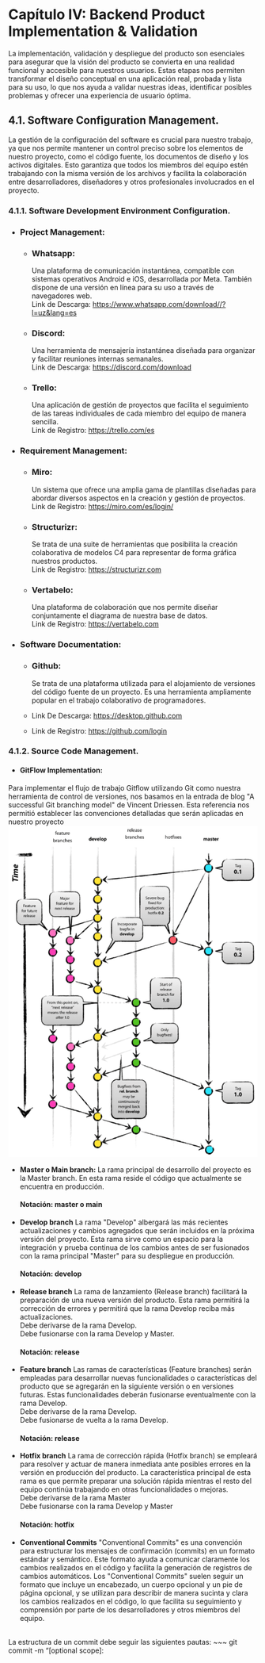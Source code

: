 # Capítulo IV: Backend Product Implementation & Validation
La implementación, validación y despliegue del producto son esenciales para asegurar que la visión del producto se convierta en una realidad funcional y accesible para nuestros usuarios. Estas etapas nos permiten transformar el diseño conceptual en una aplicación real, probada y lista para su uso, lo que nos ayuda a validar nuestras ideas, identificar posibles problemas y ofrecer una experiencia de usuario óptima.
## 4.1. Software Configuration Management.
La gestión de la configuración del software es crucial para nuestro trabajo, ya que nos permite mantener un control preciso sobre los elementos de nuestro proyecto, como el código fuente, los documentos de diseño y los activos digitales. Esto garantiza que todos los miembros del equipo estén trabajando con la misma versión de los archivos y facilita la colaboración entre desarrolladores, diseñadores y otros profesionales involucrados en el proyecto.
### 4.1.1. Software Development Environment Configuration.
- ### Project Management:
    * ### Whatsapp:
      Una plataforma de comunicación instantánea, compatible con sistemas operativos Android e iOS, desarrollada por Meta. También dispone de una versión en línea para su uso a través de navegadores web. <br>
      Link de Descarga: https://www.whatsapp.com/download//?l=uz&lang=es
    * ### Discord:
      Una herramienta de mensajería instantánea diseñada para organizar y facilitar reuniones internas semanales. <br>
      Link de Descarga: https://discord.com/download
    * ### Trello:
      Una aplicación de gestión de proyectos que facilita el seguimiento de las tareas individuales de cada miembro del equipo de manera sencilla. <br>
      Link de Registro: https://trello.com/es

- ### Requirement Management:
    * ### Miro:
      Un sistema que ofrece una amplia gama de plantillas diseñadas para abordar diversos aspectos en la creación y gestión de proyectos. <br>
      Link de Registro: https://miro.com/es/login/
    * ### Structurizr:
      Se trata de una suite de herramientas que posibilita la creación colaborativa de modelos C4 para representar de forma gráfica nuestros productos. <br>
      Link de Registro: https://structurizr.com
    * ### Vertabelo:
      Una plataforma de colaboración que nos permite diseñar conjuntamente el diagrama de nuestra base de datos. <br>
      Link de Registro: https://vertabelo.com 
  
- ###  Software Documentation:
    * ### Github:
      Se trata de una plataforma utilizada para el alojamiento de versiones del código fuente de un proyecto. Es una herramienta ampliamente popular en el trabajo colaborativo de programadores. <br>
      
    * Link De Descarga:  https://desktop.github.com
    * Link de Registro: https://github.com/login
### 4.1.2. Source Code Management.
- #### GitFlow Implementation:
Para implementar el flujo de trabajo Gitflow utilizando Git como nuestra herramienta de control de versiones, nos basamos en la entrada de blog "A successful Git branching model" de Vincent Driessen. Esta referencia nos permitió establecer las convenciones detalladas que serán aplicadas en nuestro proyecto
<br>
![Gitflow Vincent Driessen ](assets/Gitflow_graphic.png)

- **Master o Main branch:**
  La rama principal de desarrollo del proyecto es la Master branch. En esta rama reside el código que actualmente se encuentra en producción.
  #### Notación: master o main
- **Develop branch**
La rama "Develop" albergará las más recientes actualizaciones y cambios agregados que serán incluidos en la próxima versión del proyecto. Esta rama sirve como un espacio para la integración y prueba continua de los cambios antes de ser fusionados con la rama principal "Master" para su despliegue en producción.
  #### Notación: develop

- **Release branch**
La rama de lanzamiento (Release branch) facilitará la preparación de una nueva versión del producto. Esta rama permitirá la corrección de errores y permitirá que la rama Develop reciba más actualizaciones.
<br>Debe derivarse de la rama Develop.
<br>Debe fusionarse con la rama Develop y Master.
  #### Notación: release


- **Feature branch**
Las ramas de características (Feature branches) serán empleadas para desarrollar nuevas funcionalidades o características del producto que se agregarán en la siguiente versión o en versiones futuras. Estas funcionalidades deberán fusionarse eventualmente con la rama Develop.
<br>Debe derivarse de la rama Develop.
<br>Debe fusionarse de vuelta a la rama Develop.
  #### Notación: release


- **Hotfix branch**
La rama de corrección rápida (Hotfix branch) se empleará para resolver y actuar de manera inmediata ante posibles errores en la versión en producción del producto. La característica principal de esta rama es que permite preparar una solución rápida mientras el resto del equipo continúa trabajando en otras funcionalidades o mejoras.
<br>Debe derivarse de la rama Master
<br>Debe fusionarse con la rama Develop y Master
  #### Notación: hotfix


- **Conventional Commits**
"Conventional Commits" es una convención para estructurar los mensajes de confirmación (commits) en un formato estándar y semántico. Este formato ayuda a comunicar claramente los cambios realizados en el código y facilita la generación de registros de cambios automáticos. Los "Conventional Commits" suelen seguir un formato que incluye un encabezado, un cuerpo opcional y un pie de página opcional, y se utilizan para describir de manera sucinta y clara los cambios realizados en el código, lo que facilita su seguimiento y comprensión por parte de los desarrolladores y otros miembros del equipo.
<br>
La estructura de un commit debe seguir las siguientes pautas:
~~~
git commit -m “<type>[optional scope]: <title>“ -m “<description”
~~~
**Tipos De Conventional Commits**
~~~
1. **feat**: Se usa para describir una nueva característica o funcionalidad añadida al código.
2. **fix**: Indica una corrección de errores o solución a un problema.
3. **docs**: Se emplea para cambios o mejoras en la documentación del código.
4. **style**: Describe cambios relacionados con el formato del código, como espacios en blanco, sangrías, etc., que no afectan su funcionalidad.
5. **refactor**: Se utiliza para modificaciones en el código que no corrigen errores ni añaden nuevas funcionalidades, sino que mejoran su estructura o legibilidad.
6. **test**: Indica la adición o modificación de pruebas unitarias o funcionales.
7. **chore**: Se usa para cambios en el proceso de construcción o tareas de mantenimiento que no están directamente relacionadas con el código en sí.
8. **perf**: Describe mejoras de rendimiento en el código.
~~~


### 4.1.3. Source Code Style Guide & Conventions.
- ### Java
    - #### CamelCase Naming Convention
      Esta convención sugiere nombrar variables, métodos y clases utilizando CamelCase, donde cada palabra en el identificador comienza con una letra mayúscula, excepto la primera palabra.
      ~~~ 
      int miVariable;
      void miMetodoNombre() {
          // Cuerpo del método
      }
      class MiClase {
          // Miembros de la clase
      }
      ~~~
    - #### Constants Naming Convention
      Las constantes generalmente se nombran utilizando letras mayúsculas con guiones bajos para separar palabras y distinguirlas de las variables regulares.
      ~~~ 
      final int VALOR_MAXIMO = 100;
      ~~~
    - #### Comments Convention
      Los comentarios deben utilizarse para explicar la funcionalidad del código, especialmente en secciones complejas o no intuitivas, utilizando un lenguaje claro y conciso.
      ~~~ 
      // Este método calcula la suma de dos números
      int suma(int num1, int num2) {
          return num1 + num2;
      }
      ~~~ 
    - #### Method Naming Convention
      Los nombres de los métodos deben ser descriptivos y comenzar con un verbo en minúsculas, seguido de un sustantivo (o sustantivos) que describa la acción del método.
      ~~~ 
      void calcularSuma() {
          // Cuerpo del método
      }
      ~~~
    - #### Indentation Convention
      La indentación consistente mejora la legibilidad del código. Cada nivel de anidamiento de código debe ser indentado por un número fijo de espacios o tabulaciones.
      ~~~ 
      public class MiClase {
          public static void main(String[] args) {
              if (condicion) {
                  // Bloque de código indentado
                  System.out.println("¡Hola, Mundo!");
              }
         
          }
      }
      ~~~
### 4.1.4. Software Deployment Configuration.
-  Creación SafeDrive Platform (BACKEND):
  1. Se crea un repositorio remoto en GitHub
  ![Repositorio Landing Page](assets/SecurCar-platform1.png)
  2.Agregar a participantes
  ![Repositorio Landing Page](assets/SecurCar-platform2.png)
<br><br>

## 4.2. Software Development & Implementation.
### 4.2.1. Sprint 1
El primer sprint es un hito importante en nuestro proceso de desarrollo ágil. Durante este período, nos enfocamos en la implementación de las características y funcionalidades prioritarias identificadas en la planificación inicial. Esto implica traducir los requisitos y especificaciones en código funcional, desarrollando las bases de nuestro producto de manera iterativa.
### 4.2.1.1. Sprint Planning 1.
A continuación, se presenta el resumen del Sprint Planning Meeting, que proporcionará una visión general de los temas discutidos y las decisiones tomadas durante la reunión.

*Tabla del planeamiento a profundidad del Sprint 1.*
<table>
        <tr>
            <td colspan="1">Sprint #</td>
            <td colspan="1">Sprint 1</td>
        </tr>
        <tr>
            <td colspan="2">Sprint Planning Background</td>
        </tr>
        <tr>
            <td>Date</td>
            <td>2024-09-12</td>
        </tr>
          <tr>
            <td>Time</td>
            <td>04:27 PM</td>
        </tr>
            <tr>
            <td>Location</td>
            <td>Discord</td>
        </tr>
            <tr>
            <td>Prepared by</td>
            <td>Fabrizio Sanchez</td>
        </tr>
            <tr>
            <td>Attendees (to planning meeting)</td>
            <td>Fabrizio Sanchez, Paolo Martinez, Juan Cueto, Moises Donayre</td>
            <tr>
            <td>Sprint 1 Review Summary</td>
            <td>En el desarrollo del primer sprint, logramos progresar de manera notable en el desarrollo de al menos el 30% del backend, además de una buena colaboracion en el equipo.</td>
        </tr>
            <tr>
            <td>Sprint 1 Retrospective Summary</td>
            <td>En retrospectiva del primer sprint, detectamos áreas de mejora, como la comunicación y el tiempo en que nos tomaba hacer las tareas. Por eso, nos comprometemos a seguir mejorando nuestro proceso de trabajo de manera continua.</td>
        </tr>
            <tr>
            <td colspan="2">Sprint Goal & User Stories</td>
        </tr>
              <tr>
            <td>Sprint 1 Goal</td>
            <td>Lograr un índice de cumplimiento del 100%, lo que confirmará que se han alcanzado los objetivos del primer sprint.</td>
        </tr>
              <tr>
            <td>Sprint 1 Velocity</td>
            <td>Hemos decidido establecer nuestra capacidad de entrega en 4 User Stories para este sprint</td>
        </tr>
              <tr>
            <td>Sum of Story Points</td>
            <td>El total de Story Point asignados a las User Stories que se estan incorporando a este Sprint 1 es 12</td>
        </tr>
    </table>

### 4.2.1.2. Sprint Backlog 1.
*Tabla principal del planeamiento del Sprint Backlog 1.*

<table>
        <tr>
            <td colspan="2">Sprint #</td>
            <td colspan="6">Sprint 1</td>
        </tr>
        <tr>
            <td colspan="2">User Story</td>
            <td colspan="6">Work-Item / Task</td>
        </tr>
        <tr>
            <td>Id</td>
            <td>Title</td>
            <td>Id</td>
            <td>Title</td>
            <td>Descripcion</td>
            <td>Estimation (Hours)</td>
            <td>Assigned To</td>
            <td>Status (To-do / In / Process / ToReview / Done)</td>
        </tr>
        <tr>
            <td>US16</td>
            <td>Autenticación de usuarios</td>
            <td>T01</td>
            <td>Implementación de autenticar usuarios en la aplicación</td>
            <td>Crear un endpoint en la API para registrar usuarios, validando los datos en el backend antes de añadirlos a la base de datos.</td>
            <td>2 hours</td>
            <td>Juan Cueto</td>
            <td>Done</td>
        </tr>
        <tr>
            <td>US17</td>
            <td>Crear vehiculo</td>
            <td>T02</td>
            <td>Desarrollo de endpoint para agregar un vehiculo</td>
            <td>Crear un endpoint en la API que permita agregar nuevos vehiculos a la base de datos, incluyedo la lógica de backend para validar los datos antes de incluirlo.</td>
            <td>2 hours</td>
            <td>Fabrizio Sanchez</td>
            <td>Done</td>
        </tr>
        <tr>
            <td>US18</td>
            <td>Editar vehiculo</td>
            <td>T03</td>
            <td>Desarrollo de endpoint para editar y actualizar un vehiculo</td>
            <td>Crear un endpoint en la API para editar y actualizar vehículos existentes en la base de datos, validando los datos en el backend antes de realizar la actualización.</td>
            <td>3 hours</td>
            <td>Paolo Martinez</td>
            <td>Done</td>
        </tr>
        <tr>
            <td>US19</td>
            <td>Eliminar vehiculo</td>
            <td>T04</td>
            <td>Desarrollo de un endpoint para eliminar un vehiculo</td>
            <td>Crear un endpoint en la API para eliminar vehículos específicos de la base de datos, validando los datos en el backend antes de proceder con la eliminación.</td>
            <td>2 hours</td>
            <td>Moises Donayre</td>
            <td>Done</td>
        </tr>
    </table>

### 4.2.1.3. Development Evidence for Sprint Review.
En esta sección, se describen los avances en la implementación de los productos de la solución relacionados con los Web Services, según el alcance del Sprint 1. Aquí se presentarán los commits ya implementados en el repositorio de GitHub, junto con toda la información relevante y los cambios realizados.

![Commits](assets/commits_juan.png)
![Commits](assets/commits_fabrizio.png)
![Commits](assets/commits_paolo.png)
![Commits](assets/commits_moises.png)

*Tabla de los commits realizados y relacionados con el desarrollo de todas las secciones del Sprint Backlog 1*

| Repository | Branch | Commit Id | Commit Message | Commit Message Body | Commited on (Date) |
|------------|--------|-----------|----------------|---------------------|--------------------|
| safeDrive-service | main | fb6093c | chore |  initial commit | 13/09  |
| safeDrive-service | develop | a761833 | feat | application properties and dependencies implemented. | 13/09 |
| safeDrive-service | develop | c226afb | feat | user aggregate and entity role implemented. | 13/09 |
| safeDrive-service | develop | a44fcb8 | feat | commands and queries added. | 13/09 |
| safeDrive-service | develop | 8f435b6 | feat | services and repositories implemented. | 13/09 |
| safeDrive-service | develop | d83c4b9 | feat | resources and controllers added. | 13/09 |
| safeDrive-service | develop | a1af303 | feat | jpa security, bcrypt and iam facade implemented. | 13/09 |
| safeDrive-service | develop | ad962s7 | feat | jpa auditing implemented. | 13/09 |
| safeDrive-service | develop-vehicles | 1e879ef | feat | added bounded context vehicle | 14/06 |
| safeDrive-service | develop-vehicles-update | dd957f7 | feat | add update function | 15/06 |
| safeDrive-service | develop-vehicles-update | 17f8c5d | feat | add update command | 15/06 |
| safeDrive-service | develop-vehicles-update | 67156f9 | feat | implement update command | 15/06 |
| safeDrive-service | develop-vehicles-update | 5f019cd | feat | add resources and update controller | 15/06 |
| safeDrive-service | develop-vehicles-delete | e880f91 | feat | added delete vehicle command and resource | 15/06 |
| safeDrive-service | develop-vehicles-delete | d53a36f | feat | added and implement delete vehicle | 15/06 |
| safeDrive-service | develop-vehicles-delete | eb1af41 | feat | implemented in controller | 15/06 |

### 4.2.1.4. Testing Suite Evidence for Sprint Review.

| Repository | Branch | Commit Id | Commit Message | Commit Message Body | Commited on (Date) |
|------------|--------|-----------|----------------|---------------------|--------------------|
| safeDrive-service | develop | 73c48a | feat | add test for authentication | 15/09 |
| safeDrive-service | develop-vehicles | 927643c | feat | add test for create vehicles | 15/09 |
| safeDrive-service | develop-vehicles-update | 5e84fae | feat | add test for update vehicles | 15/09 |
| safeDrive-service | develop-vehicles-delete | b654a7b | feat | add test for delete vehicles | 15/09 |

### 4.2.1.5. Execution Evidence for Sprint Review.
En esta sección, se describen los EndPoints documentados con OpenAPI mediante la herramienta Swagger para el sprint 1. Esto permite una visualización clara de los puntos de acceso de la API y sus características. Además, se adjuntan evidencias de la implementación de dichos EndPoints.

![Swagger](assets/Execution_Evidence1.png)
### 4.2.1.6. Services Documentation Evidence for Sprint Review.

| Nombre del endpoint | Acciones implementadas | Sintaxis de Llamada                                                                                                | Especificación de Parámetros                                                                                                                                                                              | Ejemplo de Llamada | Explicación del Response                                                                                                                                                                                                                                                                                                                                                                |
| ------------------- | ---------------------- | ------------------------------------------------------------------------------------------------------------------ | --------------------------------------------------------------------------------------------------------------------------------------------------------------------------------------------------------- | ------------------ | --------------------------------------------------------------------------------------------------------------------------------------------------------------------------------------------------------------------------------------------------------------------------------------------------------------------------------------------------------------------------------------- |
| Authentication      | POST                   | POST: /api/v1/authentication/sign-up, /api/v1/authentication/sign-in                                               | POST: `"username": string, "password": string, "phonenumber": string, "roles": string` , `"username": string, "password": string`                                                                         | -                  | En este caso, el endpoint "api/v1/authentication/sign-up" devuelve el body del usuario creado en formato JSON y el endpoint "api/v1/authentication/sign-in" devuelve el body del usuario autenticado junto con su token.                                                                                                                                                                |
| Roles               | GET                    | GET: /api/v1/roles                                                                                                 | -                                                                                                                                                                                                         | -                  | En este caso, el endpoint "api/v1/roles" devuelve el array de roles que existen en formato JSON.                                                                                                                                                                                                                                                                                        |
| Users               | GET                    | GET: /api/v1/users, /api/v1/users/{userId}                                                                         | GET: `"userId": int`                                                                                                                                                                                      | -                  | En este caso, el endpoint "api/v1/users" devuelve el conjunto de usuarios registrados en formato JSON y el endpoint "api/v1/users/{userId}" devuelve el body del usuario con el id ingresado.                                                                                                                                                                                           |
| Vehicle             | GET, POST, PUT, DELETE | GET: /api/v1/vehicles/{id}, POST: "/api/v1/vehicles", PUT: "/api/v1/vehicles/{id}", DELETE: "api/v1/vehicles/{id}" | GET: `"id": int`, POST: `"marca": string, "modelo": string, "color": string, "placa": string`, PUT: `"id": int, "marca": string, "modelo": string, "color": string, "placa": string`, DELETE: `"id": int` | -                  | En este caso, el endpoint "/api/v1/vehicles/{id}" devuelve el conjunto de vehículos en formato JSON, el endpoint "/api/v1/vehicles" devuelve el body del vehículo creado, el endpoint para el PUT "/api/v1/vehicles/{id}" devuelve el body del vehículo modificado y el endpoint para el DELETE "/api/v1/vehicles/{id}" devuelve un 204 si el vehículo ha sido eliminado correctamente. |

### 4.2.1.7. Software Deployment Evidence for Sprint Review.

Siendo el primer sprint no hemos considerado el despliegue del backend ya que queremos terminarlo primero, el despliegue estará disponible para el segundo sprint.

### 4.2.1.8. Team Collaboration Insights during Sprint.
Hemos mantenido una comunicación constante a través de reuniones semanales y el uso de herramientas de comunicación como  Discord y WhatsApp. Además, hemos seguido asignando tareas y responsabilidades a cada miembro del equipo, lo que ha permitido un progreso constante y una distribución equitativa de la carga de trabajo.

Dicha comunicación ha sido clave para el éxito de nuestro proyecto, ya que nos ha permitido abordar los desafíos y obstáculos de manera efectiva y trabajar juntos para encontrar soluciones. Además, hemos seguido compartiendo ideas y conocimientos entre nosotros, lo que ha enriquecido nuestro proceso de desarrollo y nos ha permitido aprender unos de otros.

![Collaboration](assets/Collaboration_Insights1.png)

### 4.2.2. Sprint 2
El primer sprint es un hito importante en nuestro proceso de desarrollo ágil. Durante este período, nos enfocamos en la implementación de las características y funcionalidades prioritarias identificadas en la planificación inicial. Esto implica traducir los requisitos y especificaciones en código funcional, desarrollando las bases de nuestro producto de manera iterativa.
### 4.2.2.1. Sprint Planning 2.
A continuación, se presenta el resumen del Sprint Planning Meeting, que proporcionará una visión general de los temas discutidos y las decisiones tomadas durante la reunión.

*Tabla del planeamiento a profundidad del Sprint 1.*
<table>
        <tr>
            <td colspan="1">Sprint #</td>
            <td colspan="1">Sprint 2</td>
        </tr>
        <tr>
            <td colspan="2">Sprint Planning Background</td>
        </tr>
        <tr>
            <td>Date</td>
            <td>2024-09-20</td>
        </tr>
          <tr>
            <td>Time</td>
            <td>06:04 PM</td>
        </tr>
            <tr>
            <td>Location</td>
            <td>Discord</td>
        </tr>
            <tr>
            <td>Prepared by</td>
            <td>Fabrizio Sanchez</td>
        </tr>
            <tr>
            <td>Attendees (to planning meeting)</td>
            <td>Fabrizio Sanchez, Paolo Martinez, Juan Cueto, Moises Donayre</td>
            <tr>
            <td>Sprint 2 Review Summary</td>
            <td>En el desarrollo del segundo sprint, logramos completar el backend de nuestra aplicación móvil, por lo que este sprint fue todo un éxito.</td>
        </tr>
            <tr>
            <td>Sprint 2 Retrospective Summary</td>
            <td>En retrospectiva del segundo sprint, las áreas de mejora del anterior sprint fueron satisfacidas, por lo que no hubo problemas para el desarrollo.</td>
        </tr>
            <tr>
            <td colspan="2">Sprint Goal & User Stories</td>
        </tr>
              <tr>
            <td>Sprint 2 Goal</td>
            <td>Lograr un índice de cumplimiento del 100%, lo que confirmará que se han alcanzado los objetivos del segundo sprint.</td>
        </tr>
              <tr>
            <td>Sprint 2 Velocity</td>
            <td>Hemos decidido establecer nuestra capacidad de entrega en 4 User Stories para este sprint</td>
        </tr>
              <tr>
            <td>Sum of Story Points</td>
            <td>El total de Story Point asignados a las User Stories que se estan incorporando a este Sprint 2 es 21</td>
        </tr>
    </table>

### 4.2.2.2. Sprint Backlog 2.
*Tabla principal del planeamiento del Sprint Backlog 1.*

<table>
        <tr>
            <td colspan="2">Sprint #</td>
            <td colspan="6">Sprint 2</td>
        </tr>
        <tr>
            <td colspan="2">User Story</td>
            <td colspan="6">Work-Item / Task</td>
        </tr>
        <tr>
            <td>Id</td>
            <td>Title</td>
            <td>Id</td>
            <td>Title</td>
            <td>Descripcion</td>
            <td>Estimation (Hours)</td>
            <td>Assigned To</td>
            <td>Status (To-do / In / Process / ToReview / Done)</td>
        </tr>
        <tr>
            <td>US20</td>
            <td>Actualizar coordenadas de usuario</td>
            <td>T01</td>
            <td>Implementación de actualizar coordenadas de un usuario</td>
            <td>Crear un endpoint en la API actualizar las coordenadas del usuario, validando los datos en el backend antes de actualizarlo en la base de datos.</td>
            <td>2 hours</td>
            <td>Fabrizio Sanchez</td>
            <td>Done</td>
        </tr>
        <tr>
            <td>US21</td>
            <td>Actualizar coordenadas de vehiculo</td>
            <td>T02</td>
            <td>Desarrollo de endpoint para actualizar coordenadas de un vehiculo</td>
            <td>Crear un endpoint en la API que permita aactualizar las coordenadas de vehiculos a la base de datos, incluyedo la lógica de backend para validar los datos y actualizarlos antes de incluirlo.</td>
            <td>2 hours</td>
            <td>Paolo Martinez</td>
            <td>Done</td>
        </tr>
        <tr>
            <td>US22</td>
            <td>Distancia entre usuario y su vehiculo</td>
            <td>T03</td>
            <td>Desarrollo de endpoint para la distancia y el tiempo entre el usuario con su vehiculo</td>
            <td>Crear un endpoint en la API para calcular la distancia y el tiempo en el que el usuario se encuentra de su vehículo en la base de datos, validando los datos en el backend para su consulta.</td>
            <td>3 hours</td>
            <td>Juan Cueto</td>
            <td>Done</td>
        </tr>
        <tr>
            <td>US23</td>
            <td>Crear notificaciones</td>
            <td>T04</td>
            <td>Desarrollo de un endpoint para crear notificaciones</td>
            <td>Crear un endpoint en la API para crear notificaciones a cada usuario según la distancia en la que se encuentran y otros eventos, y guardarlos en la base de datos, validando los datos en el backend antes de proceder con el envío de notificaciones.</td>
            <td>2 hours</td>
            <td>Moises Donayre</td>
            <td>Done</td>
        </tr>
    </table>

### 4.2.2.3. Development Evidence for Sprint Review.
En esta sección, se describen los avances en la implementación de los productos de la solución relacionados con los Web Services, según el alcance del Sprint 2. Aquí se presentarán los commits ya implementados en el repositorio de GitHub, junto con toda la información relevante y los cambios realizados.

![Commits](assets/evidence_sprint2_1.png)
![Commits](assets/evidence_sprint2_2.png)
![Commits](assets/evidence_sprint2_3.png)

*Tabla de los commits realizados y relacionados con el desarrollo de todas las secciones del Sprint Backlog 2*

| Repository | Branch | Commit Id | Commit Message | Commit Message Body | Commited on (Date) |
|------------|--------|-----------|----------------|---------------------|--------------------|
| safeDrive-service | develop-vehicles | fb897c7 | feat | added connection between IAM and Vehicles | 21/09  |
| safeDrive-service | develop-tracking | 00df415 | feat | google maps api implemented, coordinates value-object and services added for user class. user controller updated. | 25/09 |
| safeDrive-service | develop-tracking | 0a29177 | feat | coordinates for vehicles added, vehicle controller updated. | 25/09 |
| safeDrive-service | develop-tracking | b14997f | feat | distance matrix implemented. | 25/09 |
| safeDrive-service | develop | 4c75a2e | merge | branch 'develop' into develop-vehicles-update | 25/09 |
| safeDrive-service | develop | 2349380 | merge | pull request #2 from Grupo1-Aplicaciones-Mobiles/develop-vehicles-update | 25/09 |
| safeDrive-service | develop-notifications | 574e312 | feat | added create notification | 26/09 |
| safeDrive-service | develop-notifications | d47ab9d | feat | added get notification by userId | 26/09 |
| safeDrive-service | develop-notifications | 677b709 | feat | implemented notification controller | 26/09 |
| safeDrive-service | develop | 25a0877 | fix | update information fixed. | 27/09 |
| safeDrive-service | develop | 823c491 | merge | branch 'develop-notifications' of https://github.com/Grupo1-Aplicaciones-Mobiles/safeDrive-service into develop | 27/09 |
| safeDrive-service | develop | 2d2ead9 | feat | merging branches. | 27/09 |
| safeDrive-service | develop | 7ef8ee3 | feat | added delete operation | 27/09 |
| safeDrive-service | develop | fa1cc67 | feat | properties implemented. | 27/09 |
| safeDrive-service | develop | 69419b6 | docs | documentation for project implemented. | 27/09 |
| safeDrive-service | develop | 5b80e67 | merge | pull request #3 from Grupo1-Aplicaciones-Mobiles/main | 27/09 |
| safeDrive-service | develop | 6d5e547 | fix | add imageUri attribute | 27/09 |
| safeDrive-service | develop | 842ff76 | fix | fix controllers route | 27/09 |

### 4.2.2.4. Testing Suite Evidence for Sprint Review.

| Repository | Branch | Commit Id | Commit Message | Commit Message Body | Commited on (Date) |
|------------|--------|-----------|----------------|---------------------|--------------------|
| safeDrive-service | develop | 73c48a | feat | add test for authentication | 15/09 |
| safeDrive-service | develop-notifications | 927643c | feat | add test for create vehicles | 15/09 |
| safeDrive-service | develop-tracking | 5e84fae | feat | add test for update vehicles | 15/09 |

### 4.2.2.5. Execution Evidence for Sprint Review.
En esta sección, se describen los EndPoints documentados con OpenAPI mediante la herramienta Swagger para el sprint 2. Esto permite una visualización clara de los puntos de acceso de la API y sus características. Además, se adjuntan evidencias de la implementación de dichos EndPoints.

![Swagger](assets/execution-evidence2.png)
### 4.2.2.6. Services Documentation Evidence for Sprint Review.

| Nombre del endpoint | Acciones implementadas | Sintaxis de Llamada                                                                                                | Especificación de Parámetros                                                                                                                                                                              | Ejemplo de Llamada | Explicación del Response                                                                                                                                                                                                                                                                                                                                                                |
| ------------------- | ---------------------- | ------------------------------------------------------------------------------------------------------------------ | --------------------------------------------------------------------------------------------------------------------------------------------------------------------------------------------------------- | ------------------ | --------------------------------------------------------------------------------------------------------------------------------------------------------------------------------------------------------------------------------------------------------------------------------------------------------------------------------------------------------------------------------------- |
| Users      | PUT                   | PUT: /api/v1/users/coordinates                              | PUT: `"userId": int, "latitude": double, "longitude": double`                                                                         | -                  | En este caso, el endpoint "api/v1/users/coordinates" actualiza el body del usuario creado en formato JSON, para colocar las coordenadas en donde se encuentra.  |
| Vehicle             | PUT | PUT: /api/v1/vehicles/coordinates" | PUT: `"vehicleId": int, "latitude": double, "longitude": double` | -                  | En este caso, el endpoint PUT "/api/v1/vehicles/coordinates" devuelve el body del vehículo modificado añadiendo latitud y longitud para saber su ubicación en el mapa. |
| Notifications             | POST, GET | POST: /api/v1/notifications, api/v1/notifications/distance-alert, <br> GET: /api/v1/notifications/{userId} | POST: `"userId": int, "message": string`, `"userId": int, vehicleId: int` GET: `"userId": int` | -                  | En este caso, el endpoint POST "/api/v1/notifications" crea y devuelve el body de la notificacion al usuario, de igual modo "/api/v1/notifications/distance-alert" devuelve un mensaje respecto a la distancia que esta el usuario de su vehiculo estos pueden variar dependiendo si se encuentra cerca o lejos, el endpoint GET "api/v1/notifications/{userId}" devuelve todas notificaciones que fueron enviadas a tal usuario. |
| Tracking             | GET | GET: /api/v1/tracking/distance" | GET: `"userId": int, "vehicleId": int` | -                  | En este caso, el endpoint GET "/api/v1/tracking/distance" obtiene las coordenadas del usuario y su vehiculo, y calcula la distacia entre ellos y el tiempo estimado en llegar a este. |

### 4.2.2.7. Software Deployment Evidence for Sprint Review.

![Deployment](assets/deploy1.jpeg)

![Deployment](assets/deploy2.jpeg)

### 4.2.2.8. Team Collaboration Insights during Sprint.
Hemos mantenido una comunicación continua mediante reuniones semanales y el uso de herramientas como Discord y WhatsApp. También hemos seguido asignando tareas y responsabilidades entre los miembros del equipo, lo que ha facilitado un avance constante y una distribución justa del trabajo.

Esta comunicación ha sido fundamental para el éxito del proyecto, permitiéndonos enfrentar los desafíos y superar obstáculos de manera eficiente, trabajando juntos para encontrar soluciones. Además, hemos compartido ideas y conocimientos, lo que ha enriquecido nuestro proceso de desarrollo y nos ha brindado la oportunidad de aprender mutuamente.

![Collaboration](assets/Collaboration_Insights2.png)
